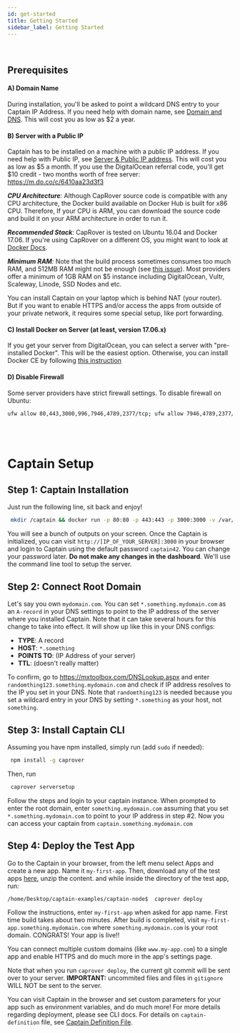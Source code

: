 ```yaml
---
id: get-started
title: Getting Started
sidebar_label: Getting Started
---
```


<br/>

## Prerequisites

#### A) Domain Name

During installation, you'll be asked to point a wildcard DNS entry to your Captain IP Address. If you need help with domain name, see <a href="#setup-domain-and-dns">Domain and DNS</a>. This will cost you as low as $2 a year.

#### B) Server with a Public IP

Captain has to be installed on a machine with a public IP address. If you need help with Public IP, see [Server & Public IP address](server-purchase.md). This will cost you as low as $5 a month. If you use the DigitalOcean referral code, you'll get $10 credit - two months worth of free server: https://m.do.co/c/6410aa23d3f3 

_**CPU Architecture**:_ Although CapRover source code is compatible with any CPU architecture, the Docker build available on Docker Hub is built for x86 CPU. Therefore, If your CPU is ARM, you can download the source code and build it on your ARM architecture in order to run it.

_**Recommended Stack**:_ CapRover is tested on Ubuntu 16.04 and Docker 17.06. If you're using CapRover on a different OS, you might want to look at [Docker Docs](https://docs.docker.com/engine/userguide/storagedriver/selectadriver/#supported-storage-drivers-per-linux-distribution).

_**Minimum RAM**:_ Note that the build process sometimes consumes too much RAM, and 512MB RAM might not be enough (see [this issue](https://github.com/caprover/caprover/issues/28)). Most providers offer a minimum of 1GB RAM on $5 instance including DigitalOcean, Vultr, Scaleway, Linode, SSD Nodes and etc.

You can install Captain on your laptop which is behind NAT (your router). But if you want to enable HTTPS and/or access the apps from outside of your private network, it requires some special setup, like port forwarding. 

#### C) Install Docker on Server (at least, version 17.06.x)

If you get your server from DigitalOcean, you can select a server with "pre-installed Docker". This will be the easiest option. Otherwise, you can install Docker CE by following [this instruction](https://docs.docker.com/engine/installation)



#### D) Disable Firewall
Some server providers have strict firewall settings. To disable firewall on Ubuntu:
```bash
ufw allow 80,443,3000,996,7946,4789,2377/tcp; ufw allow 7946,4789,2377/udp;
```

<br/>
<br/>

# Captain Setup


## Step 1: Captain Installation

Just run the following line, sit back and enjoy!
```bash
 mkdir /captain && docker run -p 80:80 -p 443:443 -p 3000:3000 -v /var/run/docker.sock:/var/run/docker.sock caprover/caprover
```

You will see a bunch of outputs on your screen. Once the Captain is initialized, you can visit `http://[IP_OF_YOUR_SERVER]:3000` in your browser and login to Captain using the default password `captain42`. You can change your password later. **Do not make any changes in the dashboard**. We'll use the command line tool to setup the server.

## Step 2: Connect Root Domain

Let's say you own `mydomain.com`. You can set `*.something.mydomain.com` as an `A-record` in your DNS settings to point to the IP address of the server where you installed Captain. Note that it can take several hours for this change to take into effect. It will show up like this in your DNS configs:
- **TYPE**: A record
- **HOST**: `*.something`
- **POINTS TO**: (IP Address of your server)
- **TTL**: (doesn't really matter)

To confirm, go to https://mxtoolbox.com/DNSLookup.aspx and enter `randomthing123.something.mydomain.com` and check if IP address resolves to the IP you set in your DNS. Note that `randomthing123` is needed because you set a wildcard entry in your DNS by setting `*.something` as your host, not `something`.

## Step 3: Install Captain CLI

Assuming you have npm installed, simply run (add `sudo` if needed):

```bash
 npm install -g caprover
```

Then, run

```bash
 caprover serversetup
```

Follow the steps and login to your captain instance. When prompted to enter the root domain, enter `something.mydomain.com` assuming that you set `*.something.mydomain.com` to point to your IP address in step #2. Now you can access your captain from `captain.something.mydomain.com`


## Step 4: Deploy the Test App

Go to the Captain in your browser, from the left menu select Apps and create a new app. Name it `my-first-app`. Then, download any of the test apps <a href="https://github.com/caprover/caprover/tree/master/captain-sample-apps">here</a>, unzip the content. and while inside the directory of the test app, run:

```bash
/home/Desktop/captain-examples/captain-node$  caprover deploy
```
Follow the instructions, enter `my-first-app` when asked for app name. First time build takes about two minutes. After build is completed, visit `my-first-app.something.mydomain.com` where `something.mydomain.com` is your root domain. 
CONGRATS! Your app is live!!

You can connect multiple custom domains (like `www.my-app.com`) to a single app and enable HTTPS and do much more in the app's settings page.

Note that when you run `caprover deploy`, the current git commit will be sent over to your server. **IMPORTANT:** uncommited files and files in `gitignore` WILL NOT be sent to the server.

You can visit Captain in the browser and set custom parameters for your app such as environment variables, and do much more! For more details regarding deployment, please see CLI docs. For details on `captain-definition` file, see [Captain Definition File](captain-definition-file.md).
